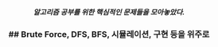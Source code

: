 <div align=center>
  <h5>알고리즘 공부를 위한 핵심적인 문제들을 모아놓았다.</h5>
</div>
<div align=center>
  <h3>## Brute Force, DFS, BFS, 시뮬레이션, 구현 등을 위주로</h3>
</div>
